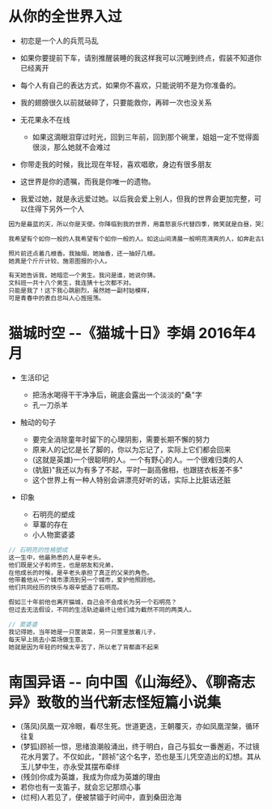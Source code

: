 # 从你的全世界入过

- 初恋是一个人的兵荒马乱
- 如果你要提前下车，请别推醒装睡的我这样我可以沉睡到终点，假装不知道你已经离开
- 每个人有自己的表达方式，如果你不喜欢，只能说明不是为你准备的。
- 我的翅膀很久以前就破碎了，只要能救你，再碎一次也没关系
- 无花果永不在线

  - 如果这滴眼泪穿过时光，回到三年前，回到那个碗里，姐姐一定不觉得面很淡，那么她就不会难过

- 你带走我的时候，我比现在年轻，喜欢唱歌，身边有很多朋友
- 这世界是你的遗嘱，而我是你唯一的遗物。
- 我爱过她，就是永远爱过她。以后我会爱上别人，但我的世界会更加完整，可以住得下另外一个人

```javascript
因为是最蓝的天，所以你是天使。你降临到我的世界，用喜怒哀乐代替四季，微笑就是白昼，哭泣就是黑夜。

我希望有个如你一般的人我希望有个如你一般的人。如这山间清晨一般明亮清爽的人，如奔赴古城道路上阳光一般的人，温暖而不炙热，覆盖我所有肌肤。由起点到夜晚，由山野到书房，一切问题的答案都很简单。我希望有个如你一般的人，贯彻未来，数遍生命的公路牌。

照片前还点着几根香。我抽烟，她抽香，还一抽好几根。
她真是个斤斤计较、施恩图报的小人。

有天她告诉我，她暗恋一个男生。我问是谁，她说你猜。
文科班一共十八个男生，我连猜十七次都不对。
只能是我了！这下我心跳剧烈，虽然她一副村姑模样，
可是青春中的表白总叫人心旌摇荡。
```

# 猫城时空 --《猫城十日》李娟 2016年4月

- 生活印记

  - 把汤水喝得干干净净后，碗底会露出一个淡淡的"桑"字
  - 孔一刀杀羊

- 触动的句子

  - 要完全消除童年时留下的心理阴影，需要长期不懈的努力
  - 原来人的记忆是长了脚的，你以为忘记了，实际上它们都会回来
  - (这就是英雄)一个很聪明的人。一个有野心的人。一个很难归类的人
  - (肮脏)"我还以为有多了不起，平时一副高傲相，也跟搓衣板差不多"
  - 这个世界上有一种人特别会讲漂亮好听的话，实际上比脏话还脏

- 印象

  - 石明亮的塑成
  - 草寨的存在
  - 小人物窦婆婆

```javascript
// 石明亮的性格塑成
这一生中，他最熟悉的人是辛老头。
他们既是父子和师生，也是朋友和兄弟，
在他成长的时候，是辛老头承担了真正的父亲的角色。
他带着他从一个城市漂流到另一个城市，爱护他照顾他。
他们共同经历的快乐与艰辛塑造了石明亮。

假如三十年前他也离开猫城，自己会不会成长为另一个石明亮？
但过去无法假设，不同的生活轨迹最终让他们成为截然不同的两类人。

// 窦婆婆
我记得她，当年她是一只筐装菜，另一只筐里放着儿子，
每天早上挑去小菜场做生意。
她就是因为年轻的时候太辛苦了，所以老了背都直不起来
```

# 南国异语 -- 向中国《山海经》、《聊斋志异》致敬的当代新志怪短篇小说集

- (落凤)凤凰一双冷眼，看尽生死。世道更迭，王朝覆灭，亦如凤凰涅槃，循环往复
- (梦狐)顾祯一惊，思绪浪潮般涌出，终于明白，自己与狐女一番邂逅，不过镜花水月罢了。不仅如此，"顾祯"这个名字，恐也是玉儿凭空造出的幻想。其从玉儿梦中生，亦永受其摆布牵绊
- (残剑)你成为英雄，我成为你成为英雄的理由
- 若你也有一支笛子，就会忘记那烦心事
- (烂柯)人若见了，便被禁锢于时间中，直到桑田沧海
